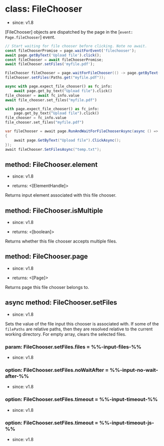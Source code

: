 # class: FileChooser
* since: v1.8

[FileChooser] objects are dispatched by the page in the [`event: Page.fileChooser`] event.

```js
// Start waiting for file chooser before clicking. Note no await.
const fileChooserPromise = page.waitForEvent('filechooser');
await page.getByText('Upload file').click();
const fileChooser = await fileChooserPromise;
await fileChooser.setFiles('myfile.pdf');
```

```java
FileChooser fileChooser = page.waitForFileChooser(() -> page.getByText("Upload file").click());
fileChooser.setFiles(Paths.get("myfile.pdf"));
```

```python async
async with page.expect_file_chooser() as fc_info:
    await page.get_by_text("Upload file").click()
file_chooser = await fc_info.value
await file_chooser.set_files("myfile.pdf")
```

```python sync
with page.expect_file_chooser() as fc_info:
    page.get_by_text("Upload file").click()
file_chooser = fc_info.value
file_chooser.set_files("myfile.pdf")
```

```csharp
var fileChooser = await page.RunAndWaitForFileChooserAsync(async () =>
{
    await page.GetByText("Upload file").ClickAsync();
});
await fileChooser.SetFilesAsync("temp.txt");
```

## method: FileChooser.element
* since: v1.8
- returns: <[ElementHandle]>

Returns input element associated with this file chooser.

## method: FileChooser.isMultiple
* since: v1.8
- returns: <[boolean]>

Returns whether this file chooser accepts multiple files.

## method: FileChooser.page
* since: v1.8
- returns: <[Page]>

Returns page this file chooser belongs to.

## async method: FileChooser.setFiles
* since: v1.8

Sets the value of the file input this chooser is associated with. If some of the `filePaths` are relative paths, then
they are resolved relative to the current working directory. For empty array, clears the selected files.

### param: FileChooser.setFiles.files = %%-input-files-%%
* since: v1.8

### option: FileChooser.setFiles.noWaitAfter = %%-input-no-wait-after-%%
* since: v1.8

### option: FileChooser.setFiles.timeout = %%-input-timeout-%%
* since: v1.8

### option: FileChooser.setFiles.timeout = %%-input-timeout-js-%%
* since: v1.8
